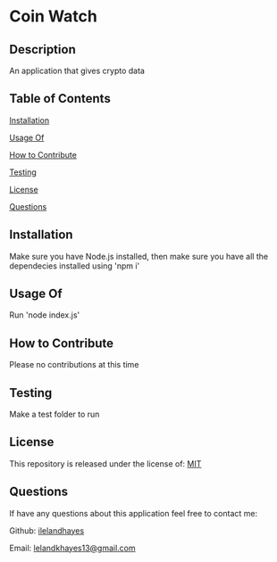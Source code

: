 
  # Coin Watch

  ## Description
  
  An application that gives crypto data
  
  ## Table of Contents
  
  [Installation](https://github.com/ilelandhayes#Installation)


  [Usage Of](https://github.com/ilelandhayes#Usage-Of)


  [How to Contribute](https://github.com/ilelandhayes#How-to-Contribute)


  [Testing](https://github.com/ilelandhayes#Testing)


  [License](https://github.com/ilelandhayes#License)


  [Questions](https://github.com/ilelandhayes#Questions)
  
  ## Installation
  
  Make sure you have Node.js installed, then make sure you have all the dependecies installed using 'npm i'
  
  ## Usage Of
  
  Run 'node index.js'
  
  ## How to Contribute
  
  Please no contributions at this time
  
  ## Testing
  
  Make a test folder to run   
  
  ## License
  
  This repository is released under the license of: [MIT](https://opensource.org/licenses/MIT)

  ## Questions

  If have any questions about this application feel free to contact me:

  Github: [ilelandhayes](https://github.com/ilelandhayes)

 Email: lelandkhayes13@gmail.com

  